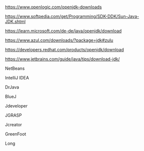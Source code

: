 https://www.openlogic.com/openjdk-downloads

https://www.softpedia.com/get/Programming/SDK-DDK/Sun-Java-JDK.shtml

https://learn.microsoft.com/de-de/java/openjdk/download

https://www.azul.com/downloads/?package=jdk#zulu

https://developers.redhat.com/products/openjdk/download

https://www.jetbrains.com/guide/java/tips/download-jdk/


NetBeans

IntelliJ IDEA

DrJava

BlueJ

Jdeveloper

JGRASP

Jcreator

GreenFoot

Long
